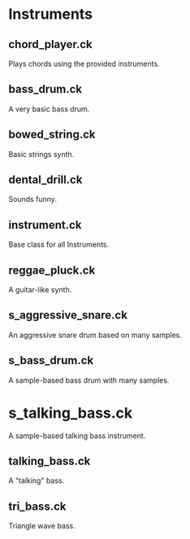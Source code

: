 # Instruments
## chord_player.ck
Plays chords using the provided instruments.
## bass_drum.ck
A very basic bass drum.
## bowed_string.ck
Basic strings synth.
## dental_drill.ck
Sounds funny.
## instrument.ck
Base class for all Instruments.
## reggae_pluck.ck
A guitar-like synth.
## s_aggressive_snare.ck
An aggressive snare drum based on many samples.
## s_bass_drum.ck
A sample-based bass drum with many samples.
# s_talking_bass.ck
A sample-based talking bass instrument.
## talking_bass.ck
A "talking" bass.
## tri_bass.ck
Triangle wave bass.
